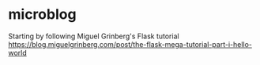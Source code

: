 # microblog
Starting by following Miguel Grinberg's Flask tutorial
https://blog.miguelgrinberg.com/post/the-flask-mega-tutorial-part-i-hello-world
